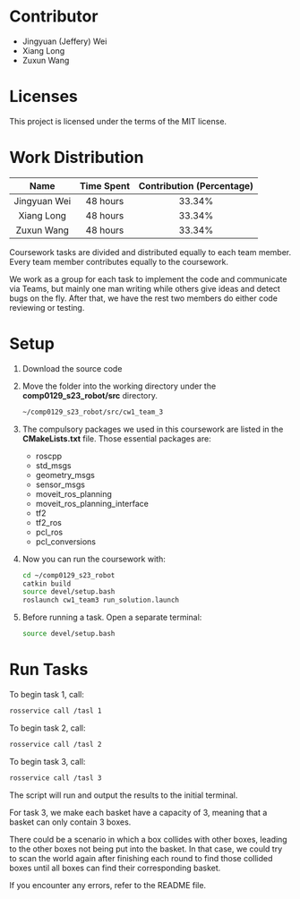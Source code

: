 # Contributor

- Jingyuan (Jeffery) Wei
- Xiang Long
- Zuxun Wang

# Licenses
This project is licensed under the terms of the MIT license.

# Work Distribution
| Name | Time Spent | Contribution (Percentage) |
|:--------:|:--------:|:--------:|
| Jingyuan Wei | 48 hours | 33.34% |
| Xiang Long | 48 hours | 33.34% |
| Zuxun Wang | 48 hours | 33.34% |

Coursework tasks are divided and distributed equally to each team member. Every team member contributes equally to the coursework.

We work as a group for each task to implement the code and communicate via Teams, but mainly one man writing while others give ideas and detect bugs on the fly. After that, we have the rest two members do either code reviewing or testing.

# Setup
1. Download the source code

2. Move the folder into the working directory under the **comp0129_s23_robot/src** directory. 

    ```bash
    ~/comp0129_s23_robot/src/cw1_team_3
    ```

3. The compulsory packages we used in this coursework are listed in the **CMakeLists.txt** file. Those essential packages are:
    - roscpp
    - std_msgs
    - geometry_msgs
    - sensor_msgs
    - moveit_ros_planning
    - moveit_ros_planning_interface
    - tf2
    - tf2_ros
    - pcl_ros
    - pcl_conversions

4. Now you can run the coursework with:

    ```bash
    cd ~/comp0129_s23_robot
    catkin build
    source devel/setup.bash
    roslaunch cw1_team3 run_solution.launch
    ```

5. Before running a task. Open a separate terminal:

	```bash
	source devel/setup.bash
	```

# Run Tasks

To begin task 1, call:

```bash
rosservice call /tasl 1
```

To begin task 2, call:

```bash
rosservice call /tasl 2
```

To begin task 3, call:

```bash
rosservice call /tasl 3
```

The script will run and output the results to the initial terminal.

For task 3, we make each basket have a capacity of 3, meaning that a basket can only contain 3 boxes.
 
There could be a scenario in which a box collides with other boxes, leading to the other boxes not being put into the basket. In that case, we could try to scan the world again after finishing each round to find those collided boxes until all boxes can find their corresponding basket.

If you encounter any errors, refer to the README file.



